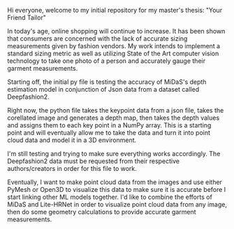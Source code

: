 Hi everyone, welcome to my initial repository for my master's thesis: "Your Friend Tailor"

In today's age, online shopping will continue to increase. 
It has been shown that consumers are concerned with the lack of accurate sizing measurements given by fashion vendors.
My work intends to implement a standard sizing metric as well as utilizing State of the Art computer vision technology
to take one photo of a person and accurately gauge their garment measurements.

Starting off, the initial py file is testing the accuracy of MiDaS's depth estimation model in conjunction of
Json data from a dataset called Deepfashion2.

Right now, the python file takes the keypoint data from a json file, takes the corellated image and generates a depth map, then
takes the depth values and assigns them to each key point in a NumPy array. This is a starting point and will eventually allow me to 
take the data and turn it into point cloud data and model it in a 3D environment.

I'm still testing and trying to make sure everything works accordingly. 
The Deepfashion2 data must be requested from their respective authors/creators in order for this file to work.

Eventually, I want to make point cloud data from the images and use either PyMesh or Open3D to visualize this data to make sure it is accurate
before I start linking other ML models together. I'd like to combine the efforts of MiDaS and Lite-HRNet in order to visualize point cloud data from any image,
then do some geometry calculations to provide accurate garment measurements.
